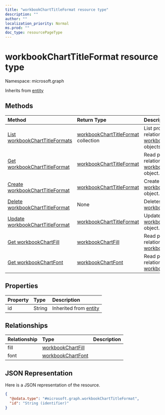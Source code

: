 ```yaml
---
title: "workbookChartTitleFormat resource type"
description: ""
author: ""
localization_priority: Normal
ms.prod: ""
doc_type: resourcePageType
---
```


# workbookChartTitleFormat resource type


Namespace: microsoft.graph




Inherits from [entity](../resources/entity.md)

## Methods
|Method|Return Type|Description|
|:---|:---|:---|
|[List workbookChartTitleFormats](../api/workbookcharttitleformat-list.md)|[workbookChartTitleFormat](../resources/workbookcharttitleformat.md) collection|List properties and relationships of the [workbookChartTitleFormat](../resources/workbookcharttitleformat.md) objects.|
|[Get workbookChartTitleFormat](../api/workbookcharttitleformat-get.md)|[workbookChartTitleFormat](../resources/workbookcharttitleformat.md)|Read properties and relationships of the [workbookChartTitleFormat](../resources/workbookcharttitleformat.md) object.|
|[Create workbookChartTitleFormat](../api/workbookcharttitleformat-create.md)|[workbookChartTitleFormat](../resources/workbookcharttitleformat.md)|Create a new [workbookChartTitleFormat](../resources/workbookcharttitleformat.md) object.|
|[Delete workbookChartTitleFormat](../api/workbookcharttitleformat-delete.md)|None|Deletes a [workbookChartTitleFormat](../resources/workbookcharttitleformat.md).|
|[Update workbookChartTitleFormat](../api/workbookcharttitleformat-update.md)|[workbookChartTitleFormat](../resources/workbookcharttitleformat.md)|Update the properties of a [workbookChartTitleFormat](../resources/workbookcharttitleformat.md) object.|
|[Get workbookChartFill](../api/workbookchartfill-get.md)|[workbookChartFill](../resources/workbookchartfill.md)|Read properties and relationships of the [workbookChartFill](../resources/workbookchartfill.md) object.|
|[Get workbookChartFont](../api/workbookchartfont-get.md)|[workbookChartFont](../resources/workbookchartfont.md)|Read properties and relationships of the [workbookChartFont](../resources/workbookchartfont.md) object.|

## Properties
|Property|Type|Description|
|:---|:---|:---|
|id|String| Inherited from [entity](../resources/entity.md)|

## Relationships
|Relationship|Type|Description|
|:---|:---|:---|
|fill|[workbookChartFill](../resources/workbookchartfill.md)||
|font|[workbookChartFont](../resources/workbookchartfont.md)||

## JSON Representation
Here is a JSON representation of the resource.
<!-- {
  "blockType": "resource",
  "keyProperty": "id",
  "@odata.type": "microsoft.graph.workbookChartTitleFormat",
  "baseType": "microsoft.graph.entity",
  "openType": false
}
-->
``` json
{
  "@odata.type": "#microsoft.graph.workbookChartTitleFormat",
  "id": "String (identifier)"
}
```

